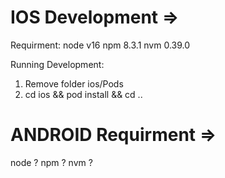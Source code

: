 # IOS Development =>

Requirment:
node v16
npm 8.3.1
nvm 0.39.0

Running Development:

1. Remove folder ios/Pods
2. cd ios && pod install && cd ..

# ANDROID Requirment =>

node ?
npm ?
nvm ?
